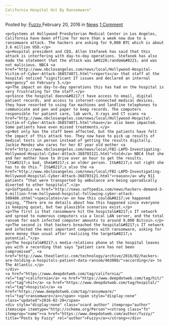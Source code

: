 ```yaml
---
California Hospital Hit By Ransomware"
---
```

<article class="post-listing post-13271 post type-post status-publish format-standard hentry category-news tag-california tag-hit tag-hospital tag-ransomware">
    <div class="post-inner">
        <span>Posted by: <a href="https://www.deepdotweb.com/author/fuzzy/" title="">Fuzzy </a></span>
    <span>February 20, 2016</span>
    <span>in <a href="https://www.deepdotweb.com/category/news/" rel="category tag">News</a></span>
    <span><a href="https://www.deepdotweb.com/2016/02/20/california-hospital-hit-by-ransomware/#comments">1 Comment</a></span>
    </p>
    <div class="clear"></div>
    
    <p>Systems at Hollywood Presbyterian Medical Center in Los Angeles, California have been offline for more than a week now due to a ransomware attack. The hackers are asking for 9,000 BTC which is about 3.6 million USD.</p>
    <p>Hospital president and CEO, Allen Stefanek has said that this attack is interfering with day-to-day operations. Stefanek has also made the statement that the attack was &#8220;random&#8221; and was not malicious. NBC4 <a href="http://www.nbclosangeles.com/news/local/Hollywood-Hospital-Victim-of-Cyber-Attack-368574071.html">reports</a> that staff at the hospital noticed “significant IT issues and declared an internal emergency” on February 5.</p>
    <p>The impact on day-to-day operations this has had on the hospital is very frustrating for the staff.</p>
    <p>Since the hospital doesn&#8217;t have access to email, digital patient records, and access to internet-connected medical devices, they have resorted to using fax machines and landline telephones to communicate and pen and paper to keep records. The computers responsible for patient care, lab work, X-rays and CT scans <a href="http://www.nbclosangeles.com/news/local/Hollywood-Hospital-Victim-of-Cyber-Attack-368574071.html">have</a> also been impacted. Some patients have even missed treatments.</p>
    <p>Not only has the staff been affected, but the patients have felt the impact of this attack too. They now have to pick up results of medical tests in person instead of getting the results digitally. Jackie Mendez who cares for her 87 year old mother <a href="http://www.nbclosangeles.com/news/local/FBI-LAPD-Investigating-Hollywood-Hospital-Cyber-Attack-368703121.html">told</a> NBC4 that she and her mother have to drive over an hour to get the results. “It&#8217;s bad, She&#8217;s an older person. It&#8217;s not right she has to do this.” It&#8217;s also the <a href="http://www.nbclosangeles.com/news/local/FBI-LAPD-Investigating-Hollywood-Hospital-Cyber-Attack-368703121.html">reason</a> why 911 patients “that were transported by ambulance are being sporadically diverted to other hospitals”.</p>
    <p>Softpedia <a href="http://news.softpedia.com/news/hackers-demand-3-6-million-from-hollywood-hospital-following-cyber-attack-500408.shtml">speculates</a> on how this could&#8217;ve happened saying, “There are no details about how this happened since everyone is keeping quiet, but two plausible scenarios exist.</p>
    <p>The first is that ransomware hit the hospital&#8217;s IT network and spread to numerous computers via a local LAN server, and the total ransom for each infected computer amounts to around 9,000 Bitcoin.</p>
    <p>The second is that hackers breached the hospital&#8217;s IT network and infected the most important computers with ransomware, asking for more money than usual after realizing the target&#8217;s potential.”</p>
    <p>The hospital&#8217;s media-relations phone at the hospital leaves you with a recording that says “patient care has not been compromised”, <a href="http://www.theatlantic.com/technology/archive/2016/02/hackers-are-holding-a-hospitals-patient-data-ransom/463008/">according</a> to The Atlantic.</p>
    </div>
    <a href="https://www.deepdotweb.com/tag/california/" rel="tag">california</a> <a href="https://www.deepdotweb.com/tag/hit/" rel="tag">hit</a> <a href="https://www.deepdotweb.com/tag/hospital/" rel="tag">hospital</a> <a href="https://www.deepdotweb.com/tag/ransomware/" rel="tag">ransomware</a></span> <span style="display:none" class="updated">2016-02-20</span>
    <div style="display:none" class="vcard author" itemprop="author" itemscope itemtype="http://schema.org/Person"><strong class="fn" itemprop="name"><a href="https://www.deepdotweb.com/author/fuzzy/" title="Posts by Fuzzy" rel="author">Fuzzy</a></strong></div>
    

